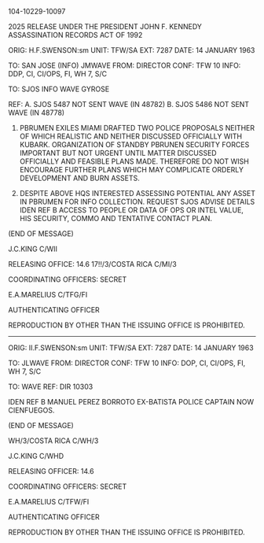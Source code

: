 104-10229-10097

2025 RELEASE UNDER THE PRESIDENT JOHN F. KENNEDY ASSASSINATION RECORDS ACT OF 1992

ORIG: H.F.SWENSON:sm
UNIT: TFW/SA
EXT: 7287
DATE: 14 JANUARY 1963

TO: SAN JOSE (INFO) JMWAVE
FROM: DIRECTOR
CONF: TFW 10
INFO: DDP, CI, CI/OPS, FI, WH 7, S/C

TO: SJOS INFO WAVE
GYROSE

REF: A. SJOS 5487 NOT SENT WAVE (IN 48782)
B. SJOS 5486 NOT SENT WAVE (IN 48778)

1. PBRUMEN EXILES MIAMI DRAFTED TWO POLICE PROPOSALS
NEITHER OF WHICH REALISTIC AND NEITHER DISCUSSED OFFICIALLY WITH
KUBARK. ORGANIZATION OF STANDBY PBRUNEN SECURITY FORCES IMPORTANT
BUT NOT URGENT UNTIL MATTER DISCUSSED OFFICIALLY AND FEASIBLE PLANS
MADE. THEREFORE DO NOT WISH ENCOURAGE FURTHER PLANS WHICH MAY
COMPLICATE ORDERLY DEVELOPMENT AND BURN ASSETS.

2. DESPITE ABOVE HQS INTERESTED ASSESSING POTENTIAL
ANY ASSET IN PBRUMEN FOR INFO COLLECTION. REQUEST SJOS ADVISE
DETAILS IDEN REF B ACCESS TO PEOPLE OR DATA OF OPS OR INTEL VALUE,
HIS SECURITY, COMMO AND TENTATIVE CONTACT PLAN.

(END OF MESSAGE)

J.C.KING
C/WII

RELEASING OFFICE: 14.6
17!!/3/COSTA RICA
C/MI/3

COORDINATING OFFICERS:
SECRET

E.A.MARELIUS
C/TFG/FI

AUTHENTICATING OFFICER

REPRODUCTION BY OTHER THAN THE ISSUING OFFICE IS PROHIBITED.

---

ORIG: II.F.SWENSON:sm
UNIT: TFW/SA
EXT: 7287
DATE: 14 JANUARY 1963

TO: JLWAVE
FROM: DIRECTOR
CONF: TFW 10
INFO: DOP, CI, CI/OPS, FI, WH 7, S/C

TO: WAVE
REF: DIR 10303

IDEN REF B MANUEL PEREZ BORROTO EX-BATISTA POLICE
CAPTAIN NOW CIENFUEGOS.

(END OF MESSAGE)

WH/3/COSTA RICA
C/WH/3

J.C.KING
C/WHD

RELEASING OFFICER: 14.6

COORDINATING OFFICERS:
SECRET

E.A.MARELIUS
C/TFW/FI

AUTHENTICATING OFFICER

REPRODUCTION BY OTHER THAN THE ISSUING OFFICE IS PROHIBITED.
